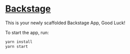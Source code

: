 # [Backstage](https://backstage.io)
  
This is your newly scaffolded Backstage App, Good Luck!

To start the app, run:

```sh
yarn install
yarn start
```
